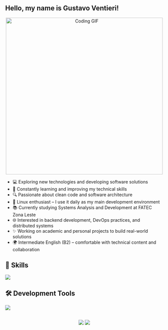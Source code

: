 ## Hello, my name is <strong>Gustavo Ventieri!</strong>

<p align="center">
  <img src="https://user-images.githubusercontent.com/74038190/225813708-98b745f2-7d22-48cf-9150-083f1b00d6c9.gif" alt="Coding GIF" width="500"/>
</p>

- 💻 Exploring new technologies and developing software solutions  
- 🧠 Constantly learning and improving my technical skills  
- 🔍 Passionate about clean code and software architecture  
- 🐧 Linux enthusiast – I use it daily as my main development environment  
- 📚 Currently studying Systems Analysis and Development at FATEC Zona Leste  
- 🌐 Interested in backend development, DevOps practices, and distributed systems  
- ✨ Working on academic and personal projects to build real-world solutions  
- 🌍 Intermediate English (B2) – comfortable with technical content and collaboration

## 🚀 Skills

<p align="left">
  <a href="https://skillicons.dev">
    <img src="https://skillicons.dev/icons?i=java,spring,ts,nodejs,prisma,hibernate,postgresql,mysql,docker" />
  </a>
</p>

## 🛠️ Development Tools

<p align="left">
  <a href="https://skillicons.dev">
    <img src="https://skillicons.dev/icons?i=arch,vscode,idea,eclipse,git,jest" />
  </a>
</p>

<div align="center"> 
   <br>
   <div align="center">
      <a href = "mailto:ventierigustavo@gmail.com"><img src="https://img.shields.io/badge/-Gmail-161b22?style=for-the-badge&logo=&logoColor=white" target="_blank"></a>
      <a href="https://www.linkedin.com/in/gustavo-ventieri" target="_blank"><img src="https://img.shields.io/badge/-LinkedIn-161b22?style=for-the-badge&logo=linkedin&logoColor=white"></a> 
   </div>
</div>

